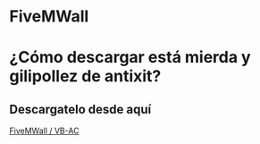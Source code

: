 # FiveMWall

# ¿Cómo descargar está mierda y gilipollez de antixit?

## Descargatelo desde aquí

<a href="https://github.com/Penguin-XZ/VB-AC" target="_BLANK">FiveMWall / VB-AC</a>
